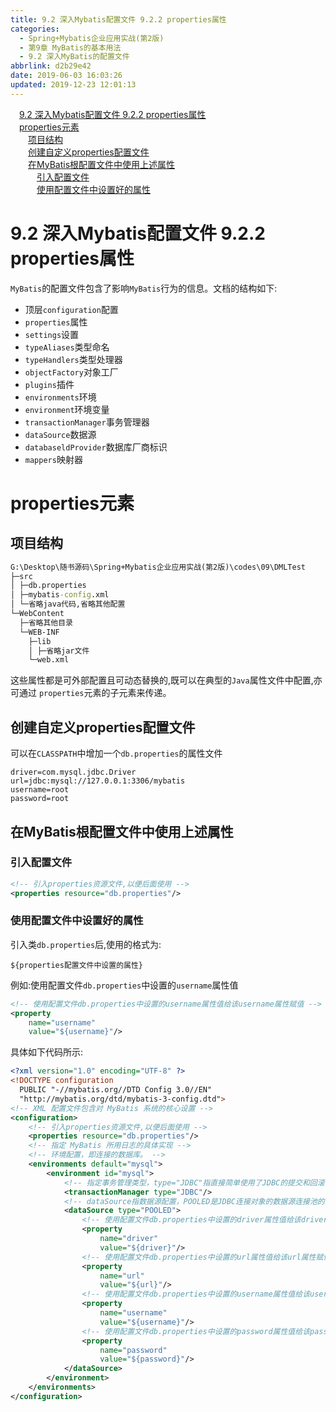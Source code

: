 ```yaml
---
title: 9.2 深入Mybatis配置文件 9.2.2 properties属性
categories:
  - Spring+Mybatis企业应用实战(第2版)
  - 第9章 MyBatis的基本用法
  - 9.2 深入MyBatis的配置文件
abbrlink: d2b29e42
date: 2019-06-03 16:03:26
updated: 2019-12-23 12:01:13
---
```

<div id='my_toc'><a href="/JavaReadingNotes/d2b29e42/#9-2-深入Mybatis配置文件-9-2-2-properties属性" class="header_1">9.2 深入Mybatis配置文件 9.2.2 properties属性</a>&nbsp;<br><a href="/JavaReadingNotes/d2b29e42/#properties元素" class="header_1">properties元素</a>&nbsp;<br><a href="/JavaReadingNotes/d2b29e42/#项目结构" class="header_2">项目结构</a>&nbsp;<br><a href="/JavaReadingNotes/d2b29e42/#创建自定义properties配置文件" class="header_2">创建自定义properties配置文件</a>&nbsp;<br><a href="/JavaReadingNotes/d2b29e42/#在MyBatis根配置文件中使用上述属性" class="header_2">在MyBatis根配置文件中使用上述属性</a>&nbsp;<br><a href="/JavaReadingNotes/d2b29e42/#引入配置文件" class="header_3">引入配置文件</a>&nbsp;<br><a href="/JavaReadingNotes/d2b29e42/#使用配置文件中设置好的属性" class="header_3">使用配置文件中设置好的属性</a>&nbsp;<br></div>
<style>.header_1{margin-left: 1em;}.header_2{margin-left: 2em;}.header_3{margin-left: 3em;}.header_4{margin-left: 4em;}.header_5{margin-left: 5em;}.header_6{margin-left: 6em;}</style>
<!--more-->
<script>if (navigator.platform.search('arm')==-1){document.getElementById('my_toc').style.display = 'none';}var e,p = document.getElementsByTagName('p');while (p.length>0) {e = p[0];e.parentElement.removeChild(e);}</script>

<!--end-->
# 9.2 深入Mybatis配置文件 9.2.2 properties属性
`MyBatis`的配置文件包含了影响`MyBatis`行为的信息。文档的结构如下:
- 顶层`configuration`配置
- `properties`属性
- `settings`设置
- `typeAliases`类型命名
- `typeHandlers`类型处理器
- `objectFactory`对象工厂
- `plugins`插件
- `environments`环境
- `environment`环境变量
- `transactionManager`事务管理器
- `dataSource`数据源
- `databaseldProvider`数据库厂商标识
- `mappers`映射器

# properties元素
## 项目结构
```cmd
G:\Desktop\随书源码\Spring+Mybatis企业应用实战(第2版)\codes\09\DMLTest
├─src
│ ├─db.properties
│ ├─mybatis-config.xml
│ └─省略java代码,省略其他配置
└─WebContent
  ├─省略其他目录
  └─WEB-INF
    ├─lib
    │ ├─省略jar文件
    └─web.xml
```
这些属性都是可外部配置且可动态替换的,既可以在典型的`Java`属性文件中配置,亦可通过 `properties`元素的子元素来传递。
## 创建自定义properties配置文件
可以在`CLASSPATH`中增加一个`db.properties`的属性文件
```
driver=com.mysql.jdbc.Driver
url=jdbc:mysql://127.0.0.1:3306/mybatis
username=root
password=root
```
## 在MyBatis根配置文件中使用上述属性
### 引入配置文件
```xml
<!-- 引入properties资源文件,以便后面使用 -->
<properties resource="db.properties"/>
```
### 使用配置文件中设置好的属性
引入类`db.properties`后,使用的格式为:
```
${properties配置文件中设置的属性}
```
例如:使用配置文件`db.properties`中设置的`username`属性值
```xml
<!-- 使用配置文件db.properties中设置的username属性值给该username属性赋值 -->
<property
    name="username"
    value="${username}"/>
```
具体如下代码所示:
```xml
<?xml version="1.0" encoding="UTF-8" ?>
<!DOCTYPE configuration
  PUBLIC "-//mybatis.org//DTD Config 3.0//EN"
  "http://mybatis.org/dtd/mybatis-3-config.dtd">
<!-- XML 配置文件包含对 MyBatis 系统的核心设置 -->
<configuration>
    <!-- 引入properties资源文件,以便后面使用 -->
    <properties resource="db.properties"/>
    <!-- 指定 MyBatis 所用日志的具体实现 -->
    <!-- 环境配置，即连接的数据库。 -->
    <environments default="mysql">
        <environment id="mysql">
            <!-- 指定事务管理类型，type="JDBC"指直接简单使用了JDBC的提交和回滚设置 -->
            <transactionManager type="JDBC"/>
            <!-- dataSource指数据源配置，POOLED是JDBC连接对象的数据源连接池的实现。 -->
            <dataSource type="POOLED">
                <!-- 使用配置文件db.properties中设置的driver属性值给该driver属性赋值 -->
                <property
                    name="driver"
                    value="${driver}"/>
                <!-- 使用配置文件db.properties中设置的url属性值给该url属性赋值 -->
                <property
                    name="url"
                    value="${url}"/>
                <!-- 使用配置文件db.properties中设置的username属性值给该username属性赋值 -->
                <property
                    name="username"
                    value="${username}"/>
                <!-- 使用配置文件db.properties中设置的password属性值给该password属性赋值 -->
                <property
                    name="password"
                    value="${password}"/>
            </dataSource>
        </environment>
    </environments>
</configuration>
```

